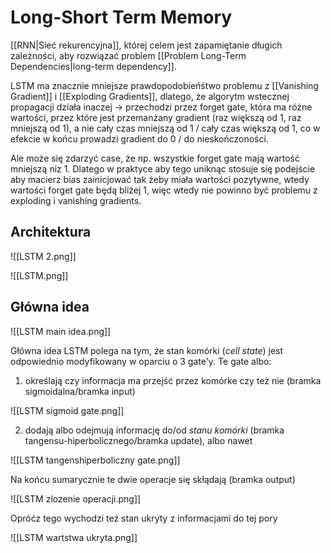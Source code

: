 # Long-Short Term Memory

[[RNN|Sieć rekurencyjna]], której celem jest zapamiętanie długich zależności, aby rozwiązać problem [[Problem Long-Term Dependencies|long-term dependency]]. 

LSTM ma znacznie mniejsze prawdopodobieńśtwo problemu z [[Vanishing Gradient]] i [[Exploding Gradients]], dlatego, że algorytm wstecznej propagacji działa inaczej -> przechodzi przez forget gate, która ma różne wartości, przez które jest przemanżany gradient (raz większą od 1, raz mniejszą od 1), a nie cały czas mniejszą od 1 / cały czas większą od 1, co w efekcie w końcu prowadzi gradient do 0 / do nieskończoności.

Ale może się zdarzyć case, że np. wszystkie forget gate mają wartość mniejszą niz 1. Dlatego w praktyce aby tego uniknąc stosuje się podejście aby macierz bias zainicjować tak żeby miała wartości pozytywne, wtedy wartości forget gate będą bliżej 1, więc wtedy nie powinno być problemu z exploding i vanishing gradients. 

## Architektura

![[LSTM 2.png]]


![[LSTM.png]]


## Główna idea

![[LSTM main idea.png]]

Główna idea LSTM polega na tym, że stan komórki (*cell state*) jest odpowiednio modyfikowany w oparciu o 3 gate'y. Te gate albo:

1. określają czy informacja ma przejść przez komórke czy też nie (bramka sigmoidalna/bramka input) 

![[LSTM sigmoid gate.png]]


2. dodają albo odejmują informację do/od *stanu komórki* (bramka tangensu-hiperbolicznego/bramka update), albo nawet 

![[LSTM tangenshiperboliczny gate.png]]

Na końcu sumarycznie te dwie operacje się skłądają (bramka output)

![[LSTM zlozenie operacji.png]]

Opróćz tego wychodzi też stan ukryty z informacjami do tej pory

![[LSTM wartstwa ukryta.png]]